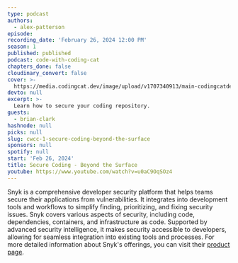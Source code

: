 ```yaml
---
type: podcast
authors:
  - alex-patterson
episode:
recording_date: 'February 26, 2024 12:00 PM'
season: 1
published: published
podcast: code-with-coding-cat
chapters_done: false
cloudinary_convert: false
cover: >-
  https://media.codingcat.dev/image/upload/v1707340913/main-codingcatdev-photo/2024-2-26-secure-coding-beyond-the-surface.png
devto: null
excerpt: >-
  Learn how to secure your coding repository.
guests:
  - brian-clark
hashnode: null
picks: null
slug: cwcc-1-secure-coding-beyond-the-surface
sponsors: null
spotify: null
start: 'Feb 26, 2024'
title: Secure Coding - Beyond the Surface
youtube: https://www.youtube.com/watch?v=u0aC9OqSOz4
---
```


Snyk is a comprehensive developer security platform that helps teams secure their applications from vulnerabilities. It integrates into development tools and workflows to simplify finding, prioritizing, and fixing security issues. Snyk covers various aspects of security, including code, dependencies, containers, and infrastructure as code. Supported by advanced security intelligence, it makes security accessible to developers, allowing for seamless integration into existing tools and processes. For more detailed information about Snyk's offerings, you can visit their [product page](https://snyk.io/product/).
